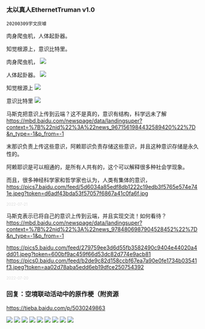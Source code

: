 ### 太以真人EthernetTruman v1.0
    20200309宇文庶噱
肉身爬虫机，人体起卦器。

知觉根源上，意识比特里。

肉身爬虫机，
<img src="http://p1.pstatp.com/large/2b29600036f372672ae35">

人体起卦器。
<img src="https://gimg2.baidu.com/image_search/src=http%3A%2F%2F5b0988e595225.cdn.sohucs.com%2Fimages%2F20190722%2F8db88766589a46a8bdecbe43081cf85a.gif&refer=http%3A%2F%2F5b0988e595225.cdn.sohucs.com&app=2002&size=f9999,10000&q=a80&n=0&g=0n&fmt=jpeg">

知觉根源上
<img src="https://i0.hdslb.com/bfs/article/09b2a9b345b90c756360bc1a2c86cf75099f8502.png">

意识比特里
<img src="http://photo.16pic.com/00/30/71/16pic_3071620_b.jpg">

马斯克把意识上传到云端？这不是真的，意识有结构，科学远未了解
https://mbd.baidu.com/newspage/data/landingsuper?context=%7B%22nid%22%3A%22news_9671561984432589420%22%7D&n_type=-1&p_from=-1

末那识负责上传这些意识，阿赖耶识负责存储这些意识，并且这种意识存储是永久性的。

阿赖耶识是可以相通的，是所有人共有的，这个可以解释很多种社会学现象。

而且，很多神经科学家和哲学家也认为，人类有集体的意识，
https://pics7.baidu.com/feed/5d6034a85edf8db1222c19edb3f5765e574e741e.jpeg?token=d6adf43bda53f57057f6867a41c0fa6f.jpg

<font size="1" style="color:#DCDCDC">2022-07-21</font>

马斯克表示已将自己的意识上传到云端，并且实现交流！如何看待？
https://mbd.baidu.com/newspage/data/landingsuper?context=%7B%22nid%22%3A%22news_9784806987904528452%22%7D&n_type=-1&p_from=-1

https://pics5.baidu.com/feed/279759ee3d6d55fb3582490c9404e44020a4dd01.jpeg?token=600bf9ac459f66d53dc82d774e9acb81
https://pics0.baidu.com/feed/b2de9c82d158ccbf67ea7a90e0fe1734b03541f3.jpeg?token=aa02d78aba5edd6eb19dfce250754392

<font size="1" style="color:#DCDCDC">2022-07-20</font>

### 回复：空境联动活动中的原作梗（附资源
https://tieba.baidu.com/p/5030249863

<img src="http://imgsrc.baidu.com/forum/pic/item/1a53ed256b600c33bd1a9027134c510fd8f9a1ab.jpg">

<img src="http://imgsrc.baidu.com/forum/pic/item/763833391f30e924552a33de45086e061c95f701.jpg">

<img src="http://imgsrc.baidu.com/forum/pic/item/13e9e9d2572c11df50f711cc6a2762d0f603c2e9.jpg">

<img src="http://imgsrc.baidu.com/forum/pic/item/a030a1a0cd11728bd01022cdc1fcc3cec2fd2cd5.jpg">

<img src="http://imgsrc.baidu.com/forum/pic/item/e6edba45ad345982dc65bc4305f431adcaef8421.jpg">

<img src="http://imgsrc.baidu.com/forum/pic/item/c8315191f603738d4967abf3ba1bb051f919ece0.jpg">

<img src="http://imgsrc.baidu.com/forum/pic/item/bbb07e390cd79123d33b33a5a4345982b3b7803d.jpg">

<img src="http://imgsrc.baidu.com/forum/pic/item/c822d3fdc3cec3fd5ae203a4df88d43f86942730.jpg">

<img src="http://imgsrc.baidu.com/forum/pic/item/c22c9c00a18b87d6d71e0fce0e0828381e30fdb1.jpg">
